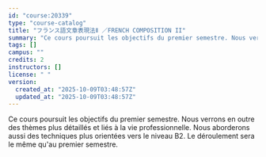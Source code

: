 ```yaml
---
id: "course:20339"
type: "course-catalog"
title: "フランス語文章表現法Ⅱ ／FRENCH COMPOSITION II"
summary: "Ce cours poursuit les objectifs du premier semestre. Nous verrons en outre des thèmes plus détaillés et liés à la vie pr…"
tags: []
campus: ""
credits: 2
instructors: []
license: " "
version:
  created_at: "2025-10-09T03:48:57Z"
  updated_at: "2025-10-09T03:48:57Z"
---
```


Ce cours poursuit les objectifs du premier semestre. Nous verrons en outre des thèmes plus détaillés et liés à la vie professionnelle. Nous aborderons aussi des techniques plus orientées vers le niveau B2. Le déroulement sera le même qu'au premier semestre.
